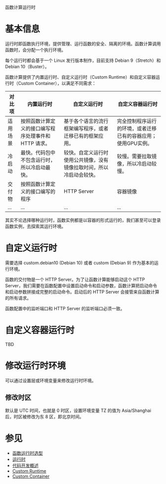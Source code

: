 函数计算运行时

# 基本信息

运行时即函数执行环境，提供管理、运行函数的安全、隔离的环境。函数计算调用函数时，会分配一个执行环境。

每个运行时都会基于一个 Linux 发行版本制作，目前支持 Debian 9（Stretch）和 Debian 10（Buster）。

函数计算提供了内置运行时、自定义运行时（Custom Runtime）和自定义容器运行时（Custom Container），以满足不同需求：

| 对比项  | 内置运行时                         | 自定义运行时                             | 自定义容器运行时                         |
|------|-------------------------------|------------------------------------|----------------------------------| 
| 适用场景 | 按照函数计算定义的接口编写程序处理事件和 HTTP 请求。 | 基于各个语言的流行框架编写程序，或者迁移已有的框架应用。       | 完全控制程序运行的环境，或者迁移已有的容器应用；使用GPU实例。 |
| 冷启动  | 最快。代码包中不包含运行时，所以冷启动最快。        | 较快。自定义运行时使用公共镜像，没有镜像拉取时间，所以冷启动会较快。 | 较慢。需要拉取镜像，所以冷启动较慢。               |
| 交付物  | 按照函数计算定义的接口编写的程序              | HTTP Server                        | 容器镜像                             |
| ...  | ...                           | ...                                | ...                              |

其实不论选择哪种运行时，函数实例都是以容器的形式运行的，我们甚至可以登录函数实例，去探索其运行环境。

# 自定义运行时

需要选择 custom.debian10 (Debian 10) 或者 custom (Debian 9) 作为基本的运行环境。

函数的交付物是一个 HTTP Server。为了让函数计算能够启动这个 HTTP
Server，我们需要在函数配置中设置启动命令和启动参数，函数计算把启动命令和启动参数拼接成完整的启动命令。启动后的 HTTP Server
会接管来自函数计算的所有请求。

函数配置中的监听端口和 HTTP Server 的监听端口必须一致。

# 自定义容器运行时

TBD

# 修改运行时环境

可以通过设置层或环境变量来修改运行时环境。

## 修改时区

默认是 UTC 时间，也就是 0 时区，设置环境变量 TZ 的值为 Asia/Shanghai 后，时区被修改为东 8 区，即北京时间。

# 参见

* [函数运行时选型](https://help.aliyun.com/zh/fc/product-overview/function-runtime-selection)
* [运行时](https://help.aliyun.com/zh/fc/user-guide/runtimes/)
* [代码开发概述](https://help.aliyun.com/zh/fc/user-guide/overview-35)
* [Custom Runtime](https://help.aliyun.com/zh/fc/user-guide/custom-runtime/)
* [Custom Container](https://help.aliyun.com/zh/fc/user-guide/custom-container/)
